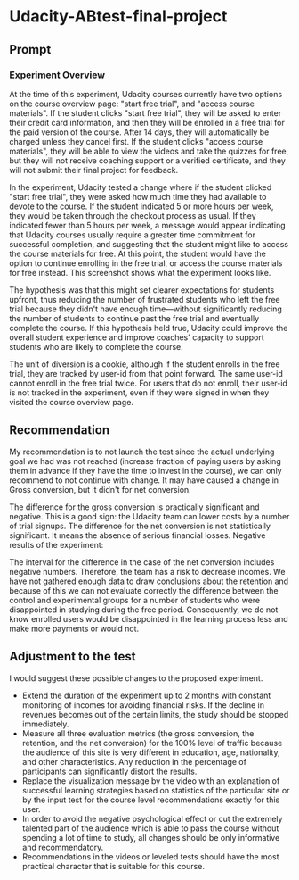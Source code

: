 # Udacity-ABtest-final-project

## Prompt

### Experiment Overview

At the time of this experiment, Udacity courses currently have two options on the course overview page: "start free trial", and "access course materials". If the student clicks "start free trial", they will be asked to enter their credit card information, and then they will be enrolled in a free trial for the paid version of the course. After 14 days, they will automatically be charged unless they cancel first. If the student clicks "access course materials", they will be able to view the videos and take the quizzes for free, but they will not receive coaching support or a verified certificate, and they will not submit their final project for feedback.

In the experiment, Udacity tested a change where if the student clicked "start free trial", they were asked how much time they had available to devote to the course. If the student indicated 5 or more hours per week, they would be taken through the checkout process as usual. If they indicated fewer than 5 hours per week, a message would appear indicating that Udacity courses usually require a greater time commitment for successful completion, and suggesting that the student might like to access the course materials for free. At this point, the student would have the option to continue enrolling in the free trial, or access the course materials for free instead. This screenshot shows what the experiment looks like.

The hypothesis was that this might set clearer expectations for students upfront, thus reducing the number of frustrated students who left the free trial because they didn't have enough time—without significantly reducing the number of students to continue past the free trial and eventually complete the course. If this hypothesis held true, Udacity could improve the overall student experience and improve coaches' capacity to support students who are likely to complete the course.

The unit of diversion is a cookie, although if the student enrolls in the free trial, they are tracked by user-id from that point forward. The same user-id cannot enroll in the free trial twice. For users that do not enroll, their user-id is not tracked in the experiment, even if they were signed in when they visited the course overview page.

## Recommendation

My recommendation is to not launch the test since the actual underlying goal we had was not reached (increase fraction of paying users by asking them in advance if they have the time to invest in the course), we can only recommend to not continue with change. It may have caused a change in Gross conversion, but it didn't for net conversion.

The difference for the gross conversion is practically significant and negative. This is a good sign: the Udacity team can lower costs by a number of trial signups.
The difference for the net conversion is not statistically significant. It means the absence of serious financial losses.
Negative results of the experiment:

The interval for the difference in the case of the net conversion includes negative numbers. Therefore, the team has a risk to decrease incomes.
We have not gathered enough data to draw conclusions about the retention and because of this we can not evaluate correctly the difference between the control and experimental groups for a number of students who were disappointed in studying during the free period. Consequently, we do not know enrolled users would be disappointed in the learning process less and make more payments or would not.

## Adjustment to the test

I would suggest these possible changes to the proposed experiment.

- Extend the duration of the experiment up to 2 months with constant monitoring of incomes for avoiding financial risks. If the decline in revenues becomes out of the certain limits, the study should be stopped immediately.
- Measure all three evaluation metrics (the gross conversion, the retention, and the net conversion) for the 100% level of traffic because the audience of this site is very different in education, age, nationality, and other characteristics. Any reduction in the percentage of participants can significantly distort the results.
- Replace the visualization message by the video with an explanation of successful learning strategies based on statistics of the particular site or by the input test for the course level recommendations exactly for this user.
- In order to avoid the negative psychological effect or cut the extremely talented part of the audience which is able to pass the course without spending a lot of time to study, all changes should be only informative and recommendatory.
- Recommendations in the videos or leveled tests should have the most practical character that is suitable for this course.
